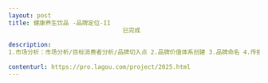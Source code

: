 ```yaml
---                
layout: post       
title: 健康养生饮品 -品牌定位-II
                                已完成
           
description: 
1.市场分析：市场分析/目标消费者分析/品牌切入点 2.品牌价值体系创建 3.品牌命名 4.传播策略发想
     
contenturl: https://pro.lagou.com/project/2025.html      
---                 
```

